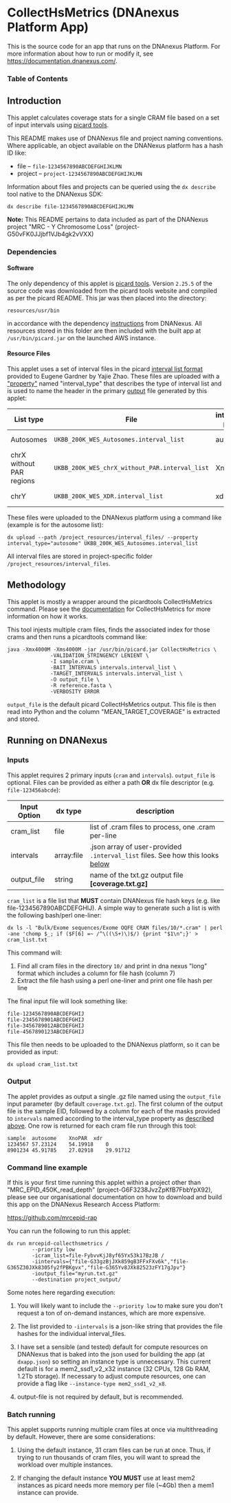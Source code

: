 # CollectHsMetrics (DNAnexus Platform App)

This is the source code for an app that runs on the DNAnexus Platform.
For more information about how to run or modify it, see
https://documentation.dnanexus.com/.

### Table of Contents

## Introduction

This applet calculates coverage stats for a single CRAM file based on a set of input intervals using [picard tools](https://broadinstitute.github.io/picard/).

This README makes use of DNANexus file and project naming conventions. Where applicable, an object available on the DNANexus
platform has a hash ID like:

* file – `file-1234567890ABCDEFGHIJKLMN`
* project – `project-1234567890ABCDEFGHIJKLMN`

Information about files and projects can be queried using the `dx describe` tool native to the DNANexus SDK:

```commandline
dx describe file-1234567890ABCDEFGHIJKLMN
```

**Note:** This README pertains to data included as part of the DNANexus project "MRC - Y Chromosome Loss" (project-G50vFK0JJjbf1VJb4gk2vVXX)

### Dependencies

#### Software

The only dependency of this applet is [picard tools](https://broadinstitute.github.io/picard/). Version `2.25.5` of
the source code was downloaded from the picard tools website and compiled as per the picard README. This jar was then
placed into the directory:

`resources/usr/bin`

in accordance with the dependency [instructions](https://documentation.dnanexus.com/developer/apps/dependency-management/asset-build-process)
from DNANexus. All resources stored in this folder are then included with the built app at `/usr/bin/picard.jar`
on the launched AWS instance.

#### Resource Files

This applet uses a set of interval files in the picard [interval list format](https://gatk.broadinstitute.org/hc/en-us/articles/360035531852-Intervals-and-interval-lists)
provided to Eugene Gardner by Yajie Zhao. These files are uploaded with a ["property"](https://documentation.dnanexus.com/developer/api/introduction-to-data-object-metadata/properties)
named "interval_type" that describes the type of interval list and is used to name the header in the primary 
[output](#output) file generated by this applet:

| List type | File | interval_type property | DNANexus file hash |
|-----------------------------------------------------| --------- | -------- | -------- |
| Autosomes | `UKBB_200K_WES_Autosomes.interval_list` | autosome |  file-G33gzBjJXk859gB3FFxFXv6k |
| chrX without PAR regions | `UKBB_200K_WES_chrX_without_PAR.interval_list` | XnoPAR | file-G365Z30JXk8305fy2fPBKgvx |
| chrY | `UKBB_200K_WES_XDR.interval_list` | xdr | file-G365Yv8JXk82523zFY17gJpv

These files were uploaded to the DNANexus platform using a command like (example is for the autosome list):

```commandline
dx upload --path /project_resources/interval_files/ --property interval_type="autosome" UKBB_200K_WES_Autosomes.interval_list
```

All interval files are stored in project-specific folder `/project_resources/interval_files`. 

## Methodology

This applet is mostly a wrapper around the picardtools CollectHsMetrics command. Please see the [documentation](https://gatk.broadinstitute.org/hc/en-us/articles/360036856051-CollectHsMetrics-Picard-)
for CollectHsMetrics for more information on how it works.

This tool injests multiple cram files, finds the associated index for those crams and then runs a picardtools command like:

```commandline
java -Xmx4000M -Xms4000M -jar /usr/bin/picard.jar CollectHsMetrics \
              -VALIDATION_STRINGENCY LENIENT \
              -I sample.cram \
              -BAIT_INTERVALS intervals.interval_list \
              -TARGET_INTERVALS intervals.interval_list \
              -O output_file \
              -R reference.fasta \
              -VERBOSITY ERROR
```

`output_file` is the default picard CollectHsMetrics output. This file is then read into Python and the column 
"MEAN_TARGET_COVERAGE" is extracted and stored.

## Running on DNANexus

### Inputs

This applet requires 2 primary inputs (`cram` and `intervals`). `output_file` is optional. Files can 
be provided as either a path **OR** dx file descriptor (e.g. `file-123456abcde`):

|  Input Option   |  dx type  |  description |
|-----------------|-----------|--------------|
| cram_list       | file       | list of .cram files to process, one .cram per-line                                                     |
| intervals       | array:file | .json array of user-provided `.interval_list` files. See how this looks [below](#command-line-example) |
| output_file     | string     | name of the txt.gz output file **[coverage.txt.gz]**                                                   |

`cram_list` is a file list that **MUST** contain DNANexus file hash keys (e.g. like file-1234567890ABCDEFGHIJ). A simple
way to generate such a list is with the following bash/perl one-liner:

```commandline
dx ls -l "Bulk/Exome sequences/Exome OQFE CRAM files/10/*.cram" | perl -ane 'chomp $_; if ($F[6] =~ /^\((\S+)\)$/) {print "$1\n";}' > cram_list.txt
```

This command will:

1. Find all cram files in the directory `10/` and print in dna nexus "long" format which includes a column for file hash (column 7)
2. Extract the file hash using a perl one-liner and print one file hash per line

The final input file will look something like:

```text
file-1234567890ABCDEFGHIJ
file-2345678901ABCDEFGHIJ
file-3456789012ABCDEFGHIJ
file-4567890123ABCDEFGHIJ
```

This file then needs to be uploaded to the DNANexus platform, so it can be provided as input:

```commandline
dx upload cram_list.txt
```

### Output

The applet provides as output a single .gz file named using the `output_file` input parameter (by default `coverage.txt.gz`).
The first column of the output file is the sample EID, followed by a column for each of the masks provided to `intervals`
named according to the interval_type property as [described above](#resource-files). One row is returned for each
cram file run through this tool:

```text
sample  autosome    XnoPAR  xdr
1234567 57.23124    54.19918    0
8901234 45.91785    27.02918    29.91712
```

### Command line example

If this is your first time running this applet within a project other than "MRC_EPID_450K_read_depth" (project-G6F3238JvzZpKfB7FbbYpX92),
please see our organisational documentation on how to download and build this app on the DNANexus Research Access Platform:

https://github.com/mrcepid-rap

You can run the following to run this applet:

```commandline
dx run mrcepid-collecthsmetrics /
        --priority low
        -icram_list=file-FybvvKjJ8yf65Yx53k17BzJB /
        -iintervals={"file-G33gzBjJXk859gB3FFxFXv6k","file-G365Z30JXk8305fy2fPBKgvx","file-G365Yv8JXk82523zFY17gJpv"}
        -ioutput_file="myrun.txt.gz"
        --destination project_output/
```

Some notes here regarding execution:
1. You will likely want to include the `--priority low` to make sure you don't request a ton of on-demand instances, which 
   are more expensive.

2. The list provided to `-iintervals` is a json-like string that provides the file hashes for the individual interval_files.

3. I have set a sensible (and tested) default for compute resources on DNANexus that is baked into the json used for building the app (at `dxapp.json`)
so setting an instance type is unnecessary. This current default is for a mem2_ssd1_v2_x32 instance (32 CPUs, 128 Gb RAM, 1.2Tb storage).
If necessary to adjust compute resources, one can provide a flag like `--instance-type mem2_ssd1_v2_x8`.
   
4. output-file is not required by default, but is recommended.

### Batch running

This applet supports running multiple cram files at once via multithreading by default. However, there are some considerations:

1. Using the default instance, 31 cram files can be run at once. Thus, if trying to run thousands of cram files, you will 
   want to spread the workload over multiple instances.

2. If changing the default instance **YOU MUST** use at least mem2 instances as picard needs more memory per file (~4Gb) 
   then a mem1 instance can provide.